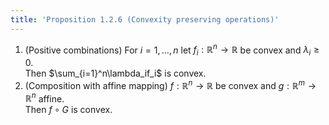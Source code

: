 ```yaml
---
title: 'Proposition 1.2.6 (Convexity preserving operations)'
---
```


1. (Positive combinations) For $i=1,\ldots,n$ let $f_i:\mathbb
   R^n\to\mathbb R$ be convex and $\lambda_i\geq0$.  
   Then $\sum_{i=1}^n\lambda_if_i$ is convex.
2. (Composition with affine mapping) $f:\mathbb
   R^n\to\mathbb R$ be convex and $g:\mathbb R^m\to\mathbb R^n$
   affine.  
   Then $f\circ G$ is convex.
